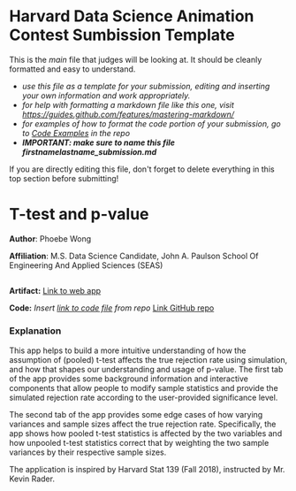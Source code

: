 # Harvard Data Science Animation Contest Sumbission Template

This is the *main* file that judges will be looking at. It should be cleanly formatted and easy to understand.

- *use this file as a template for your submission, editing and inserting your own information and work appropriately.*
- *for help with formatting a markdown file like this one, visit https://guides.github.com/features/mastering-markdown/*
- *for examples of how to format the code portion of your submission, go to [Code Examples](CodeExamples) in the repo*
- ***IMPORTANT: make sure to name this file firstnamelastname_submission.md***

If you are directly editing this file, don't forget to delete everything in this top section before submitting!
##


# T-test and p-value

**Author**: Phoebe Wong

**Affiliation**: M.S. Data Science Candidate, John A. Paulson School Of Engineering And Applied Sciences (SEAS)
##

**Artifact:**
[Link to web app](https://phoebe.shinyapps.io/t-test-and-p-value/)

**Code:** *Insert [link to code file](CodeExamples/harrypotter_code.Rmd) from repo*
[Link GitHub repo](https://github.com/phoebewong/Harvard-DS-animation-contest)

### Explanation

This app helps to build a more intuitive understanding of how the assumption of (pooled) t-test affects the true rejection rate using simulation, and how that shapes our understanding and usage of p-value. The first tab of the app provides some background information and interactive components that allow people to modify sample statistics and provide the simulated rejection rate according to the user-provided significance level. 

The second tab of the app provides some edge cases of how varying variances and sample sizes affect the true rejection rate. Specifically, the app shows how pooled t-test statistics is affected by the two variables and how unpooled t-test statistics correct that by weighting the two sample variances by their respective sample sizes.

The application is inspired by Harvard Stat 139 (Fall 2018), instructed by Mr. Kevin Rader. 
